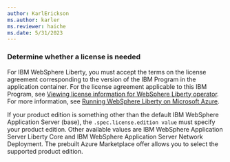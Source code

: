 ```yaml
---
author: KarlErickson
ms.author: karler
ms.reviewer: haiche
ms.date: 5/31/2023
---
```


### Determine whether a license is needed

For IBM WebSphere Liberty, you must accept the terms on the license agreement corresponding to the version of the IBM Program in the application container. For the license agreement applicable to this IBM Program, see [Viewing license information for WebSphere Liberty operator](https://ibm.biz/was-license). For more information, see [Running WebSphere Liberty on Microsoft Azure](https://www.ibm.com/docs/was-liberty/core?topic=container-running-websphere-liberty-microsoft-azure).

If your product edition is something other than the default IBM WebSphere Application Server (base), the `.spec.license.edition value` must specify your product edition. Other available values are IBM WebSphere Application Server Liberty Core and IBM WebSphere Application Server Network Deployment. The prebuilt Azure Marketplace offer allows you to select the supported product edition.
